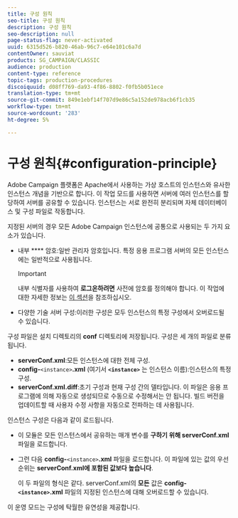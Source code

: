 ```yaml
---
title: 구성 원칙
seo-title: 구성 원칙
description: 구성 원칙
seo-description: null
page-status-flag: never-activated
uuid: 6315d526-b820-46ab-96c7-e64e101c6a7d
contentOwner: sauviat
products: SG_CAMPAIGN/CLASSIC
audience: production
content-type: reference
topic-tags: production-procedures
discoiquuid: d08ff769-da93-4f86-8802-f0fb5b051ece
translation-type: tm+mt
source-git-commit: 849e1ebf14f707d9e86c5a152de978acb6f1cb35
workflow-type: tm+mt
source-wordcount: '283'
ht-degree: 5%

---
```



# 구성 원칙{#configuration-principle}

Adobe Campaign 플랫폼은 Apache에서 사용하는 가상 호스트의 인스턴스와 유사한 인스턴스 개념을 기반으로 합니다. 이 작업 모드를 사용하면 서버에 여러 인스턴스를 할당하여 서버를 공유할 수 있습니다. 인스턴스는 서로 완전히 분리되며 자체 데이터베이스 및 구성 파일로 작동합니다.

지정된 서버의 경우 모든 Adobe Campaign 인스턴스에 공통으로 사용되는 두 가지 요소가 있습니다.

* 내부 **** 암호:일반 관리자 암호입니다. 특정 응용 프로그램 서버의 모든 인스턴스에는 일반적으로 사용됩니다.

   >[!IMPORTANT]
   >
   >내부 식별자를 사용하여 **로그온하려면** 사전에 암호를 정의해야 합니다. 이 작업에 대한 자세한 정보는 [이 섹션](../../installation/using/campaign-server-configuration.md#internal-identifier)을 참조하십시오.

* 다양한 기술 서버 구성:이러한 구성은 모두 인스턴스의 특정 구성에서 오버로드될 수 있습니다.

구성 파일은 설치 디렉토리의 **conf** 디렉토리에 저장됩니다. 구성은 세 개의 파일로 분류됩니다.

* **serverConf.xml**:모든 인스턴스에 대한 전체 구성.
* **config-**`<instance>`**.xml** (여기서 **`<instance>`** 는 인스턴스 이름):인스턴스의 특정 구성.
* **serverConf.xml.diff**:초기 구성과 현재 구성 간의 델타입니다. 이 파일은 응용 프로그램에 의해 자동으로 생성되므로 수동으로 수정해서는 안 됩니다. 빌드 버전을 업데이트할 때 사용자 수정 사항을 자동으로 전파하는 데 사용됩니다.

인스턴스 구성은 다음과 같이 로드됩니다.

* 이 모듈은 모든 인스턴스에서 공유하는 매개 변수를 **구하기 위해 serverConf.xml** 파일을 로드합니다.
* 그런 다음 **config-**`<instance>`**.xml** 파일을 로드합니다. 이 파일에 있는 값의 우선 순위는 **serverConf.xml에 포함된 값보다 높습니다**.

   이 두 파일의 형식은 같다. serverConf.xml의 **모든** 값은 **config-`<instance>`.xml** 파일의 지정된 인스턴스에 대해 오버로드할 수 있습니다.

이 운영 모드는 구성에 탁월한 유연성을 제공합니다.
